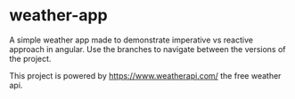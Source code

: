 # weather-app
A simple weather app made to demonstrate imperative vs reactive approach in angular.
Use the branches to navigate between the versions of the project. 


This project is powered by https://www.weatherapi.com/ the free weather api.
